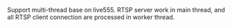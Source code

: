 Support multi-thread base on live555.
RTSP server work in main thread, and all RTSP client connection are processed in worker thread.

